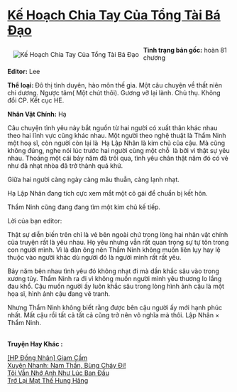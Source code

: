 <a href="https://utruyen.com/ke-hoach-chia-tay-cua-tong-tai-ba-dao/18481/" title="Kế Hoạch Chia Tay Của Tổng Tài Bá Đạo"><h1>Kế Hoạch Chia Tay Của Tổng Tài Bá Đạo</h1></a><div style="display:table"><img align="right" style="float: left; padding: 10px;" src="https://utruyen.com/images/story/200x260/ke-hoach-chia-tay-cua-tong-tai-ba-dao.jpg" alt="Kế Hoạch Chia Tay Của Tổng Tài Bá Đạo"><b>Tình trạng bản gốc:</b> hoàn 81 chương<p></p><b>Editor:</b> Lee<p></p><b>Thể loại: </b>Đô thị tình duyên, hào môn thế gia. Một câu chuyện về thất niên chi dương. Ngược tâm( Một chút thôi). Gương vỡ lại lành. Chủ thụ. Không đổi CP. Kết cục HE.<p></p><b>Nhân Vật Chính:</b> Hạ<p></p>Câu chuyện tình yêu này bắt nguồn từ hai người có xuất thân khác nhau theo hai lĩnh vực cũng khác nhau. Một người theo nghệ thuật là Thẩm Ninh một hoạ sĩ, còn người còn lại là  Hạ Lập Nhân là kim chủ của cậu. Mà cũng không đúng, nghe nói lúc trước hai người cùng một chỗ  là bởi vì thật sự yêu nhau. Thoáng một cái bảy năm đã trôi qua, tình yêu chân thật năm đó có vẻ như đã nhạt nhòa đã trở thành quá khứ.<p></p>Giữa hai người càng ngày càng mâu thuẫn, càng lạnh nhạt.<p></p>Hạ Lập Nhân đang tích cực xem mắt một cô gái để chuẩn bị kết hôn.<p></p>Thẩm Ninh cũng đang đang tìm một kim chủ kế tiếp.<p></p>Lời của bạn editor:<p></p>Thật sự diễn biến trên chỉ là vẻ bên ngoài chứ trong lòng hai nhân vật chính của truyện rất là yêu nhau. Họ yêu nhưng vẫn rất quan trọng sự tự tôn trong con người mình. Vì là đàn ông nên Thẩm Ninh không muốn liên lụy hay lệ thuộc vào người khác dù người đó là người mình rất rất yêu.<p></p>Bảy năm bên nhau tình yêu đó không nhạt đi mà dần khắc sâu vào trong xương tủy. Thẩm Ninh ra đi vì không muốn người mình yêu thương lo lắng đau khổ. Cậu muốn người ấy luôn khắc sâu trong lòng hình ảnh cậu là một họa sĩ, hình ảnh cậu đang vẽ tranh.<p></p>Nhưng Thẩm Ninh không biết rằng được bên cậu người ấy mới hạnh phúc nhất. Mất cậu rồi tất cả tất cả cũng trở nên vô nghĩa mà thôi. Lập Nhân × Thẩm Ninh.</div><p><br><b>Truyện Hay Khác :</b></p><a href="https://utruyen.com/hp-dong-nhan-giam-cam/18452/" alt="[HP Đồng Nhân] Giam Cầm">[HP Đồng Nhân] Giam Cầm</a><br/><a href="https://github.com/quanluxury/truyenhot/tree/master/truyenhay/17066/" alt="Xuyên Nhanh: Nam Thần, Bùng Cháy Đi!">Xuyên Nhanh: Nam Thần, Bùng Cháy Đi!</a><br/><a href="https://github.com/quanluxury/ngontinhhot/tree/master/truyenhay/19115/" alt="Tôi Vẫn Nhớ Anh Như Lúc Ban Đầu">Tôi Vẫn Nhớ Anh Như Lúc Ban Đầu</a><br/><a href="https://github.com/quanluxury/ngontinh_sac/tree/master/truyenhay/18793/" alt="Trở Lại Mạt Thế Hung Hăng">Trở Lại Mạt Thế Hung Hăng</a><br/>